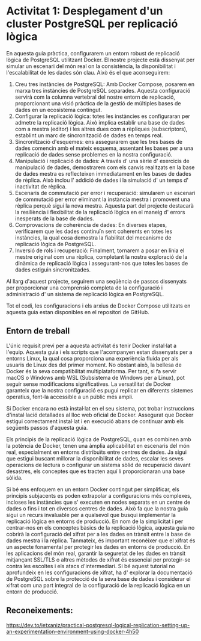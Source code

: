 # Activitat 1: Desplegament d'un cluster PostgreSQL per replicació lògica


En aquesta guia pràctica,  configurarem un entorn robust de replicació lògica de PostgreSQL utilitzant Docker. El nostre projecte està dissenyat per simular un escenari del món real on la consistència, la disponibilitat i l'escalabilitat de les dades són clau. Això és el que aconseguirem:

1.	Creu tres instàncies de PostgreSQL: Amb Docker Compose, posarem en marxa tres instàncies de PostgreSQL separades. Aquesta configuració servirà com la columna vertebral del nostre entorn de replicació, proporcionant una visió pràctica de la gestió de múltiples bases de dades en un ecosistema contingut.
2.	Configurar la replicació lògica: totes les instàncies es configuraran per admetre la replicació lògica. Això implica establir una base de dades com a mestra (editor) i les altres dues com a rèpliques (subscriptors), establint un marc de sincronització de dades en temps real.
3.	Sincronització d'esquemes: ens assegurarem que les tres bases de dades comencin amb el mateix esquema, assentant les bases per a una replicació de dades sense problemes en la nostra configuració.
4.	Manipulació i replicació de dades: A través d' una sèrie d' exercicis de manipulació de dades, demostrarem com els canvis realitzats en la base de dades mestra es reflecteixen immediatament en les bases de dades de rèplica. Això inclou l' addició de dades i la simulació d' un temps d' inactivitat de rèplica.
5.	Escenaris de commutació per error i recuperació: simularem un escenari de commutació per error eliminant la instància mestra i promovent una rèplica perquè sigui la nova mestra. Aquesta part del projecte destacarà la resiliència i flexibilitat de la replicació lògica en el maneig d' errors inesperats de la base de dades.
6. Comprovacions de coherència de dades: En diverses etapes, verificarem que les dades continuïn sent coherents en totes les instàncies, la qual cosa demostra la fiabilitat del mecanisme de replicació lògica de PostgreSQL.
7. Inversió de rols i recuperació: Finalment, tornarem a posar en línia el mestre original com una rèplica, completant la nostra exploració de la dinàmica de replicació lògica i assegurant-nos que totes les bases de dades estiguin sincronitzades.


Al llarg d'aquest projecte, seguirem una seqüència de passos dissenyats per proporcionar una comprensió completa de la configuració i administració d' un sistema de replicació lògica en PostgreSQL.

Tot el codi, les configuracions i els arxius de Docker Compose utilitzats en aquesta guia estan disponibles en el repositori de GitHub. 

## Entorn de treball

L'únic requisit previ per a aquesta activitat és tenir Docker instal·lat a l'equip. Aquesta guia i els scripts que l'acompanyen estan dissenyats per a entorns Linux, la qual cosa proporciona una experiència fluida per als usuaris de Linux des del primer moment. No obstant això, la bellesa de Docker és la seva compatibilitat multiplataforma. Per tant, si fa servir macOS o Windows amb WSL (Subsistema de Windows per a Linux), pot seguir sense modificacions significatives. La versatilitat de Docker garanteix que la nostra configuració es pugui replicar en diferents sistemes operatius, fent-la accessible a un públic més ampli.


Si Docker encara no està instal·lat en el seu sistema, pot trobar instruccions d'instal·lació detallades al lloc web oficial de Docker. Assegurat que Docker estigui correctament instal·lat i en execució abans de continuar amb els següents passos d'aquesta guia.

Els principis de la replicació lògica de PostgreSQL, quan es combinen amb la potència de Docker, tenen una àmplia aplicabilitat en escenaris del món real, especialment en entorns distribuïts entre centres de dades. Ja sigui que estigui buscant millorar la disponibilitat de dades, escalar les seves operacions de lectura o configurar un sistema sòlid de recuperació davant desastres, els conceptes que es tracten aquí li proporcionaran una base sòlida.

Si bé ens enfoquem en un entorn Docker contingut per simplificar, els principis subjacents es poden extrapolar a configuracions més complexes, incloses les instàncies que s' executen en nodes separats en un centre de dades o fins i tot en diversos centres de dades. Això fa que la nostra guia sigui un recurs invaluable per a qualsevol que busqui implementar la replicació lògica en entorns de producció.
En nom de la simplicitat i per centrar-nos en els conceptes bàsics de la replicació lògica, aquesta guia no cobrirà la configuració del xifrat per a les dades en trànsit entre la base de dades mestra i la rèplica. Tanmateix, és important reconèixer que el xifrat és un aspecte fonamental per protegir les dades en entorns de producció. En les aplicacions del món real, garantir la seguretat de les dades en trànsit mitjançant SSL/TLS o altres mètodes de xifrat és essencial per protegir-se contra les escoltes i els atacs d'intermediari.
Si bé aquest tutorial no aprofundeix en les configuracions de xifrat, ha d' explorar la documentació de PostgreSQL sobre la protecció de la seva base de dades i considerar el xifrat com una part integral de la configuració de la replicació lògica en un entorn de producció.







## Reconeixements:

https://dev.to/ietxaniz/practical-postgresql-logical-replication-setting-up-an-experimentation-environment-using-docker-4h50